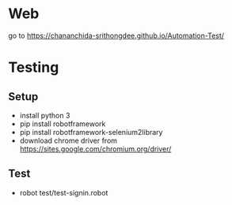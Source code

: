 # Web

go to  https://chananchida-srithongdee.github.io/Automation-Test/

# Testing

## Setup
- install python 3
- pip install robotframework
- pip install robotframework-selenium2library
- download chrome driver from https://sites.google.com/chromium.org/driver/

## Test
- robot test/test-signin.robot

